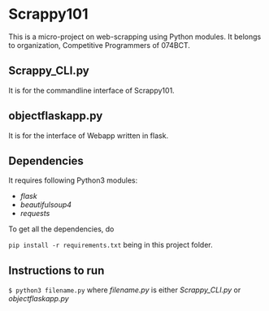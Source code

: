 # Scrappy101

This is a micro-project on web-scrapping using Python modules. It belongs to organization, Competitive Programmers of 074BCT.

## Scrappy_CLI.py
It is for the commandline interface of Scrappy101.

## objectflaskapp.py
It is for the interface of Webapp written in flask.

## Dependencies
It requires following Python3 modules:
  * *flask*
  * *beautifulsoup4*
  * *requests*

To get all the dependencies, do

`pip install -r requirements.txt` being in this project folder.
  
## Instructions to run

`$ python3 filename.py`
    where *filename.py* is either *Scrappy_CLI.py* or *objectflaskapp.py*

